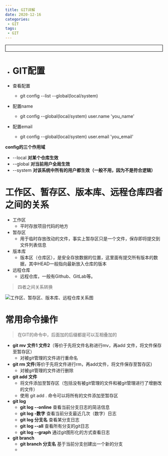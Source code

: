 ```yaml
---
title: GIT详解
date: 2020-12-16
categories:
 - GIT
tags:
 - GIT
---
```




<div style="border:solid 1px #000;padding: 10px;">
<Icon type='phone'/>
</div>

- # GIT配置


- 查看配置
  - git config --list --global(local/system)
- 配置name
  - git config --global(local/system) user.name 'you_name'
- 配置email
  - git config --global(local/system) user.email 'you_email'

**config的三个作用域**

- --local    **对某个仓库生效**
- --global    **对当前用户全局生效**
- --system    **对该系统中所有的用户都生效（一般不用，因为不是符合逻辑）**

# 工作区、暂存区、版本库、远程仓库四者之间的关系

- 工作区
  - 平时存放项目代码的地方
- 暂存区
  - 用于临时存放改动的文件，事实上暂存区只是一个文件，保存即将提交到文件列表信息
- 版本库
  - 版本区（仓库区），是安全存放数据的位置，这里面有提交所有版本的数据，其中HEAD一般指向最新放入仓库的版本
- 远程仓库
  - 远程仓库，一般有Github、GitLab等。

> 四者之间关系转换

![工作区、暂存区、版本库、远程仓库关系图](https://img2018.cnblogs.com/blog/1090617/201810/1090617-20181008211557402-232838726.png)

# 常用命令操作

> 在GIT的命令中，后面加的后缀都是可以互相叠加的

- **git mv 文件1 文件2**（等价于先将文件名称进行mv，再add 文件，将文件保存至暂存区）
  - 对被git管理的文件进行重命名
- **git rm 文件**(等价于先将文件进行rm，再add文件，将文件保存至暂存区)
  - 对被git管理的文件进行删除
- **git add 文件**
  - 将文件添加至暂存区（包括没有被git管理的文件和被git管理进行了增删改的文件）
  - 使用 git add .  命令可以将所有的文件添加至暂存区
- **git log**
  - **git log --online** 查看当前分支日志的简洁信息
  - **git log -数字** 查看当前分支最近几次（数字）日志
  - **git log 分支名** 查看某分支日志
  - **git log --all** 查看所有分支的git日志
  - **git log --graph** 通过git图形化的方式查看日志
- **git branch**
  - **git branch 分支名** 基于当前分支创建出一个新的分支
  - 





